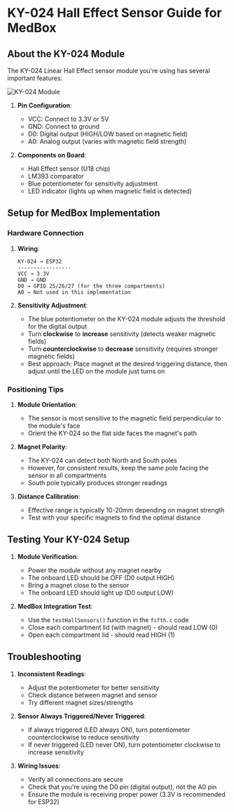 # KY-024 Hall Effect Sensor Guide for MedBox

## About the KY-024 Module

The KY-024 Linear Hall Effect sensor module you're using has several important features:

![KY-024 Module](https://www.electronicwings.com/public/images/user_images/images/Arduino/Sensors/Hall_Effect_Sensor/KY-024%20Hall%20effect%20sensor%20module.png)

1. **Pin Configuration**:
   - VCC: Connect to 3.3V or 5V
   - GND: Connect to ground
   - D0: Digital output (HIGH/LOW based on magnetic field)
   - A0: Analog output (varies with magnetic field strength)

2. **Components on Board**:
   - Hall Effect sensor (U18 chip)
   - LM393 comparator 
   - Blue potentiometer for sensitivity adjustment
   - LED indicator (lights up when magnetic field is detected)

## Setup for MedBox Implementation

### Hardware Connection

1. **Wiring**:
   ```
   KY-024 → ESP32
   -----------------
   VCC → 3.3V
   GND → GND
   D0 → GPIO 25/26/27 (for the three compartments)
   A0 → Not used in this implementation
   ```

2. **Sensitivity Adjustment**:
   - The blue potentiometer on the KY-024 module adjusts the threshold for the digital output
   - Turn **clockwise** to **increase** sensitivity (detects weaker magnetic fields)
   - Turn **counterclockwise** to **decrease** sensitivity (requires stronger magnetic fields)
   - Best approach: Place magnet at the desired triggering distance, then adjust until the LED on the module just turns on

### Positioning Tips

1. **Module Orientation**:
   - The sensor is most sensitive to the magnetic field perpendicular to the module's face
   - Orient the KY-024 so the flat side faces the magnet's path

2. **Magnet Polarity**:
   - The KY-024 can detect both North and South poles
   - However, for consistent results, keep the same pole facing the sensor in all compartments
   - South pole typically produces stronger readings

3. **Distance Calibration**:
   - Effective range is typically 10-20mm depending on magnet strength
   - Test with your specific magnets to find the optimal distance

## Testing Your KY-024 Setup

1. **Module Verification**:
   - Power the module without any magnet nearby
   - The onboard LED should be OFF (D0 output HIGH)
   - Bring a magnet close to the sensor
   - The onboard LED should light up (D0 output LOW)

2. **MedBox Integration Test**:
   - Use the `testHallSensors()` function in the `fifth.c` code
   - Close each compartment lid (with magnet) - should read LOW (0)
   - Open each compartment lid - should read HIGH (1)

## Troubleshooting

1. **Inconsistent Readings**:
   - Adjust the potentiometer for better sensitivity
   - Check distance between magnet and sensor
   - Try different magnet sizes/strengths

2. **Sensor Always Triggered/Never Triggered**:
   - If always triggered (LED always ON), turn potentiometer counterclockwise to reduce sensitivity
   - If never triggered (LED never ON), turn potentiometer clockwise to increase sensitivity

3. **Wiring Issues**:
   - Verify all connections are secure
   - Check that you're using the D0 pin (digital output), not the A0 pin
   - Ensure the module is receiving proper power (3.3V is recommended for ESP32)
